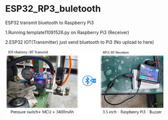 # ESP32_RP3_buletooth
ESP32 transmit bluetooth to Raspberry Pi3 

1.Running template11091526.py on Raspberry Pi3 (Receiver)

2.ESP32 IOT(Transmitter) just send bluetooth to Pi3 (No upload to here)

![image](https://github.com/eejason7328/ESP32_RP3_buletooth/blob/main/ESP32_to_RPi3.PNG)
